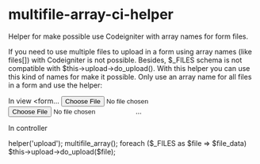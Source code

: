 multifile-array-ci-helper
=========================

Helper for make possible use Codeigniter with array names for form files.

If you need to use multiple files to upload in a form using array names (like files[]) with Codeigniter is not possible. Besides, $_FILES schema is not compatible with $this->upload->do_upload().
With this helper you can use this kind of names for make it possible. Only use an array name for all files in a form and use the helper:

In view
<form...
<input type="file" name="files[]">
<input type="file" name="files[]">
...
</form>

In controller
<?php
load->helper('upload');
multifile_array();
foreach ($_FILES as $file => $file_data)
  $this->upload->do_upload($file);